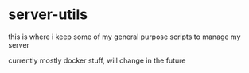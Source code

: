 # server-utils

this is where i keep some of my general purpose scripts to manage my server

currently mostly docker stuff, will change in the future

